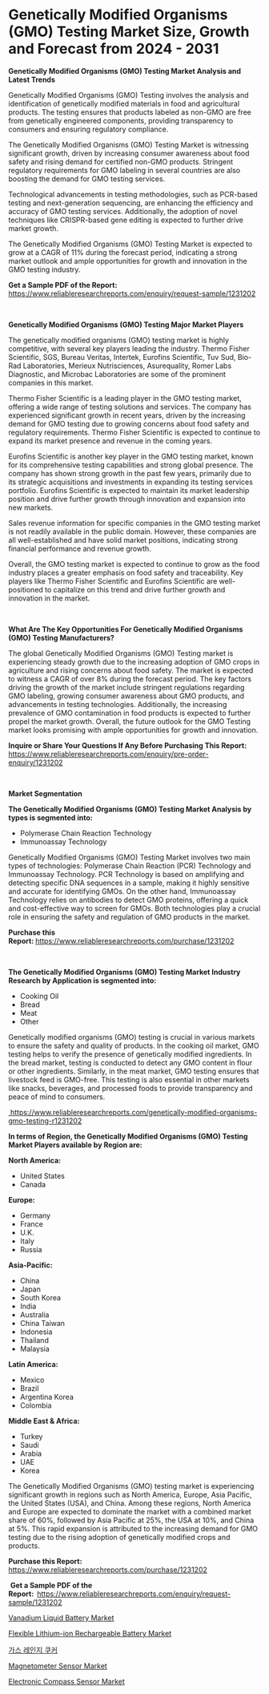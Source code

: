 <p><h1>Genetically Modified Organisms (GMO) Testing Market Size, Growth and Forecast from 2024 - 2031</h1></p><p><strong>Genetically Modified Organisms (GMO) Testing Market Analysis and Latest Trends</strong></p>
<p><p>Genetically Modified Organisms (GMO) Testing involves the analysis and identification of genetically modified materials in food and agricultural products. The testing ensures that products labeled as non-GMO are free from genetically engineered components, providing transparency to consumers and ensuring regulatory compliance.</p><p>The Genetically Modified Organisms (GMO) Testing Market is witnessing significant growth, driven by increasing consumer awareness about food safety and rising demand for certified non-GMO products. Stringent regulatory requirements for GMO labeling in several countries are also boosting the demand for GMO testing services.</p><p>Technological advancements in testing methodologies, such as PCR-based testing and next-generation sequencing, are enhancing the efficiency and accuracy of GMO testing services. Additionally, the adoption of novel techniques like CRISPR-based gene editing is expected to further drive market growth.</p><p>The Genetically Modified Organisms (GMO) Testing Market is expected to grow at a CAGR of 11% during the forecast period, indicating a strong market outlook and ample opportunities for growth and innovation in the GMO testing industry.</p></p>
<p><strong>Get a Sample PDF of the Report:&nbsp;</strong> <a href="https://www.reliableresearchreports.com/enquiry/request-sample/1231202">https://www.reliableresearchreports.com/enquiry/request-sample/1231202</a></p>
<p>&nbsp;</p>
<p><strong>Genetically Modified Organisms (GMO) Testing Major Market Players</strong></p>
<p><p>The genetically modified organisms (GMO) testing market is highly competitive, with several key players leading the industry. Thermo Fisher Scientific, SGS, Bureau Veritas, Intertek, Eurofins Scientific, Tuv Sud, Bio-Rad Laboratories, Merieux Nutrisciences, Asurequality, Romer Labs Diagnostic, and Microbac Laboratories are some of the prominent companies in this market.</p><p>Thermo Fisher Scientific is a leading player in the GMO testing market, offering a wide range of testing solutions and services. The company has experienced significant growth in recent years, driven by the increasing demand for GMO testing due to growing concerns about food safety and regulatory requirements. Thermo Fisher Scientific is expected to continue to expand its market presence and revenue in the coming years.</p><p>Eurofins Scientific is another key player in the GMO testing market, known for its comprehensive testing capabilities and strong global presence. The company has shown strong growth in the past few years, primarily due to its strategic acquisitions and investments in expanding its testing services portfolio. Eurofins Scientific is expected to maintain its market leadership position and drive further growth through innovation and expansion into new markets.</p><p>Sales revenue information for specific companies in the GMO testing market is not readily available in the public domain. However, these companies are all well-established and have solid market positions, indicating strong financial performance and revenue growth.</p><p>Overall, the GMO testing market is expected to continue to grow as the food industry places a greater emphasis on food safety and traceability. Key players like Thermo Fisher Scientific and Eurofins Scientific are well-positioned to capitalize on this trend and drive further growth and innovation in the market.</p></p>
<p>&nbsp;</p>
<p><strong>What Are The Key Opportunities For Genetically Modified Organisms (GMO) Testing Manufacturers?</strong></p>
<p><p>The global Genetically Modified Organisms (GMO) Testing market is experiencing steady growth due to the increasing adoption of GMO crops in agriculture and rising concerns about food safety. The market is expected to witness a CAGR of over 8% during the forecast period. The key factors driving the growth of the market include stringent regulations regarding GMO labeling, growing consumer awareness about GMO products, and advancements in testing technologies. Additionally, the increasing prevalence of GMO contamination in food products is expected to further propel the market growth. Overall, the future outlook for the GMO Testing market looks promising with ample opportunities for growth and innovation.</p></p>
<p><strong>Inquire or Share Your Questions If Any Before Purchasing This Report:</strong> <a href="https://www.reliableresearchreports.com/enquiry/pre-order-enquiry/1231202">https://www.reliableresearchreports.com/enquiry/pre-order-enquiry/1231202</a></p>
<p>&nbsp;</p>
<p><strong>Market Segmentation</strong></p>
<p><strong>The Genetically Modified Organisms (GMO) Testing Market Analysis by types is segmented into:</strong></p>
<p><ul><li>Polymerase Chain Reaction Technology</li><li>Immunoassay Technology</li></ul></p>
<p><p>Genetically Modified Organisms (GMO) Testing Market involves two main types of technologies: Polymerase Chain Reaction (PCR) Technology and Immunoassay Technology. PCR Technology is based on amplifying and detecting specific DNA sequences in a sample, making it highly sensitive and accurate for identifying GMOs. On the other hand, Immunoassay Technology relies on antibodies to detect GMO proteins, offering a quick and cost-effective way to screen for GMOs. Both technologies play a crucial role in ensuring the safety and regulation of GMO products in the market.</p></p>
<p><strong>Purchase this Report:&nbsp;</strong><a href="https://www.reliableresearchreports.com/purchase/1231202">https://www.reliableresearchreports.com/purchase/1231202</a></p>
<p>&nbsp;</p>
<p><strong>The Genetically Modified Organisms (GMO) Testing Market Industry Research by Application is segmented into:</strong></p>
<p><ul><li>Cooking Oil</li><li>Bread</li><li>Meat</li><li>Other</li></ul></p>
<p><p>Genetically modified organisms (GMO) testing is crucial in various markets to ensure the safety and quality of products. In the cooking oil market, GMO testing helps to verify the presence of genetically modified ingredients. In the bread market, testing is conducted to detect any GMO content in flour or other ingredients. Similarly, in the meat market, GMO testing ensures that livestock feed is GMO-free. This testing is also essential in other markets like snacks, beverages, and processed foods to provide transparency and peace of mind to consumers.</p></p>
<p><a href="https://www.reliableresearchreports.com/genetically-modified-organisms-gmo-testing-r1231202">&nbsp;https://www.reliableresearchreports.com/genetically-modified-organisms-gmo-testing-r1231202</a></p>
<p><strong>In terms of Region, the Genetically Modified Organisms (GMO) Testing Market Players available by Region are:</strong></p>
<p>
    <p> <strong> North America: </strong>
        <ul>
            <li>United States</li>
            <li>Canada</li>
        </ul>
        </p> 
    <p> <strong> Europe: </strong>
        <ul>
            <li>Germany</li>
            <li>France</li>
            <li>U.K.</li>
            <li>Italy</li>
            <li>Russia</li>
        </ul>
        </p> 
    <p> <strong> Asia-Pacific: </strong>
        <ul>
            <li>China</li>
            <li>Japan</li>
            <li>South Korea</li>
            <li>India</li>
            <li>Australia</li>
            <li>China Taiwan</li>
            <li>Indonesia</li>
            <li>Thailand</li>
            <li>Malaysia</li>
        </ul>
        </p> 
    <p> <strong> Latin America: </strong>
        <ul>
            <li>Mexico</li>
            <li>Brazil</li>
            <li>Argentina Korea</li>
            <li>Colombia</li>
        </ul>
        </p> 
    <p> <strong> Middle East & Africa: </strong>
        <ul>
            <li>Turkey</li>
            <li>Saudi</li>
            <li>Arabia</li>
            <li>UAE</li>
            <li>Korea</li>
        </ul>
    </p>
    </p>
<p><p>The Genetically Modified Organisms (GMO) testing market is experiencing significant growth in regions such as North America, Europe, Asia Pacific, the United States (USA), and China. Among these regions, North America and Europe are expected to dominate the market with a combined market share of 60%, followed by Asia Pacific at 25%, the USA at 10%, and China at 5%. This rapid expansion is attributed to the increasing demand for GMO testing due to the rising adoption of genetically modified crops and products.</p></p>
<p><strong>Purchase this Report: </strong><a href="https://www.reliableresearchreports.com/purchase/1231202">https://www.reliableresearchreports.com/purchase/1231202</a></p>
<p>&nbsp;<strong>Get a Sample PDF of the Report:&nbsp;&nbsp;</strong><a href="https://www.reliableresearchreports.com/enquiry/request-sample/1231202">https://www.reliableresearchreports.com/enquiry/request-sample/1231202</a></p>
<p><strong></strong></p>
<p><p><a href="https://medium.com/@jjkh377/vanadium-liquid-battery-market-industry-trends-and-forecast-for-period-from-2024-to-2031-21fb9ad2bc3d">Vanadium Liquid Battery Market</a></p><p><a href="https://medium.com/@thadnader_5170/flexible-lithium-ion-rechargeable-battery-market-market-segmentation-geographical-regions-and-f48c7b2f0937">Flexible Lithium-ion Rechargeable Battery Market</a></p><p><a href="https://github.com/joannescott9078/Market-Research-Report-List-2/blob/main/617325243170.md">가스 레인지 쿠커</a></p><p><a href="https://github.com/lindakreitz382024/Market-Research-Report-List-1/blob/main/magnetometer-sensor-market.md">Magnetometer Sensor Market</a></p><p><a href="https://github.com/wesleyGaylordjks/Market-Research-Report-List-1/blob/main/electronic-compass-sensor-market.md">Electronic Compass Sensor Market</a></p></p>
